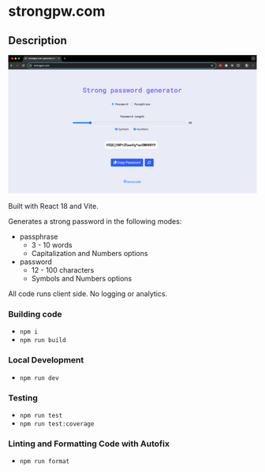# strongpw.com

## Description

![alt text](images/strongpw.png)

Built with React 18 and Vite.

Generates a strong password in the following modes:

- passphrase
  - 3 - 10 words
  - Capitalization and Numbers options
- password
  - 12 - 100 characters
  - Symbols and Numbers options

All code runs client side. No logging or analytics.

### Building code

- `npm i`
- `npm run build`

### Local Development

- `npm run dev`

### Testing

- `npm run test`
- `npm run test:coverage`

### Linting and Formatting Code with Autofix

- `npm run format`
